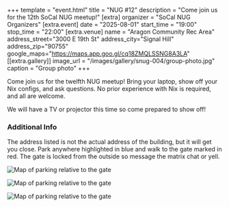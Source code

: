 +++
template = "event.html"
title = "NUG #12"
description = "Come join us for the 12th SoCal NUG meetup!"
[extra]
organizer = "SoCal NUG Organizers"
[extra.event]
date = "2025-08-01"
start_time = "19:00"
stop_time = "22:00"
[extra.venue]
name = "Aragon Community Rec Area"
address_street="3000 E 19th St"
address_city="Signal Hill"
address_zip="90755"
google_maps="https://maps.app.goo.gl/cq18ZMQLSSNG8A3LA"
[[extra.gallery]]
image_url = "/images/gallery/snug-004/group-photo.jpg"
caption = "Group photo"
+++

Come join us for the twelfth NUG meetup!
Bring your laptop, show off your Nix configs, and ask questions.
No prior experience with Nix is required, and all are welcome.

We will have a TV or projector this time so come prepared to show off!

### Additional Info

The address listed is not the actual address of the building, but it will get you close.
Park anywhere highlighted in blue and walk to the gate marked in red.
The gate is locked from the outside so message the matrix chat or yell.

![Map of parking relative to the gate](/images/events/2024-01-25/map-view-parking-area-and-gate.jpg)

![Map of parking relative to the gate](/images/events/2024-01-25/parking-street.jpg)

![Map of parking relative to the gate](/images/events/2024-01-25/rec-area-and-gate.jpg)
